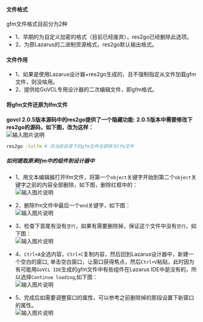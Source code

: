 #### 文件格式
gfm文件格式目前分为2种

* 1、早期的为自定义加密的格式（目前已经废弃），res2go已经删除此选项。
* 2、为原Lazarus的二进制资源格式，res2go默认输出格式。  

#### 文件作用

* 1、如果是使用Lazarus设计器+res2go生成的，且不强制指定从文件加载gfm文件，则没啥用。   
* 2、提供给GoVCL专用设计器的二次编辑文件，即gfm格式。  

#### 将gfm文件还原为lfm文件   

**govcl 2.0.5版本源码中的res2go提供了一个隐藏功能:**
**2.0.5版本中需要修改下res2go的源码，如下图，改为这样：**    
![输入图片说明](https://images.gitee.com/uploads/images/2020/0811/115844_a6d1f105_118989.png "屏幕截图.png")   

```bash
res2go -tolfm # 将当前目录下的gfm文件全部转为lfm文件
```  
##### 如何提取原来lfm中的组件到设计器中   

* 1、用文本编辑器打开lfm文件，将第一个`object`关键字开始到第二个`object`关键字之前的内容全部删除，如下图，删除红框中的：    
![输入图片说明](https://images.gitee.com/uploads/images/2020/0811/115022_750eda44_118989.png "屏幕截图.png")   

* 2、删除lfm文件中最后一个`end`关键字，如下图：  
![输入图片说明](https://images.gitee.com/uploads/images/2020/0811/115130_788273ba_118989.png "屏幕截图.png")  

* 3、检查下首尾有没有`空行`，如果有需要删除掉，保证这个文件中没有`空行`，如下图：  
![输入图片说明](https://images.gitee.com/uploads/images/2020/0811/115244_f2235fd5_118989.png "屏幕截图.png")    

* 4、`Ctrl+A`全选内容，`Ctrl+C`复制内容，然后回到Lazarus设计器中，新建一个空白的窗口, 单击空白窗口，让窗口获得焦点，然后`Ctrl+V`粘贴，此时因为有可能用`GoVCL IDE`生成的gfm文件中有些组件在Lazarus IDE中是没有的，所以选择`Continue loading`,如下图：  
![输入图片说明](https://images.gitee.com/uploads/images/2020/0811/115607_b0b5256d_118989.png "屏幕截图.png")   

* 5、完成后如需要调整窗口的属性，可以参考之前删除掉的那段设置下新窗口的属性。   
![输入图片说明](https://images.gitee.com/uploads/images/2020/0811/115728_413adfca_118989.png "屏幕截图.png")  
 
